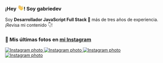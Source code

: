 <h3>¡Hey <img src="https://raw.githubusercontent.com/ABSphreak/ABSphreak/master/gifs/Hi.gif" width="20px" decondig="async">! Soy gabriedev</h3>

<p>Soy <strong>Desarrollador JavaScript Full Stack 🚀</strong> más de tres años de experiencia.<br />¡Revisa mi contenido 👇!</p>

### 📸 Mis últimas fotos en [mi Instagram](https://instagram.com/gabrie.dev)


<a href='https://instagram.com/p/C1UpuSGLQiG' target='_blank'>
  <img width='20%' src='https://instagram.fltn4-1.fna.fbcdn.net/v/t51.2885-15/412513918_1325803934584302_4400498733289087214_n.jpg?stp=dst-jpg_e15&_nc_ht=instagram.fltn4-1.fna.fbcdn.net&_nc_cat=106&_nc_ohc=UqrDTVV1wyMAX8ptEsC&edm=APU89FABAAAA&ccb=7-5&oh=00_AfAoI5MttAmioKhCThitcptXkpMdFpdXAPTsTlIgxJXH4Q&oe=65BD5040&_nc_sid=bc0c2c' alt='Instagram photo' />
</a>
<a href='https://instagram.com/p/CzMY3lzxgmx' target='_blank'>
  <img width='20%' src='https://instagram.fltn4-1.fna.fbcdn.net/v/t51.2885-15/398916226_819142863293745_2426123683154743297_n.webp?stp=dst-jpg_e35&_nc_ht=instagram.fltn4-1.fna.fbcdn.net&_nc_cat=109&_nc_ohc=YUW1l7L992cAX8fAGEx&edm=APU89FABAAAA&ccb=7-5&oh=00_AfBb7bIp5smznHFVrlsd5R-SdbHZElEr4qd2FiKpsk6FIw&oe=65BDDF69&_nc_sid=bc0c2c' alt='Instagram photo' />
</a>
<a href='https://instagram.com/p/CygbQv4uqxM' target='_blank'>
  <img width='20%' src='https://instagram.fltn4-1.fna.fbcdn.net/v/t51.2885-15/391525959_236593062741789_5868561716480810596_n.webp?stp=dst-jpg_e35&_nc_ht=instagram.fltn4-1.fna.fbcdn.net&_nc_cat=109&_nc_ohc=Zd0CRw2-kXIAX8r-FtO&edm=APU89FABAAAA&ccb=7-5&oh=00_AfC13_eNT2T-IPUTcQ2NSrZIVePZc-EVGcWSQ8Nd3b4SJw&oe=65BDEC25&_nc_sid=bc0c2c' alt='Instagram photo' />
</a>
<a href='https://instagram.com/p/CxTmOF6vN8M' target='_blank'>
  <img width='20%' src='https://instagram.fltn4-1.fna.fbcdn.net/v/t51.2885-15/378565944_323878180141713_8920720304536029091_n.jpg?stp=dst-jpg_e15&_nc_ht=instagram.fltn4-1.fna.fbcdn.net&_nc_cat=109&_nc_ohc=U8Olv8CO4WEAX_sJUiK&edm=APU89FABAAAA&ccb=7-5&oh=00_AfDiccv0P8z5IrTyNkJmvZZCBo_hnQLnyWyAMfFg-HonZA&oe=65BCDE58&_nc_sid=bc0c2c' alt='Instagram photo' />
</a>
